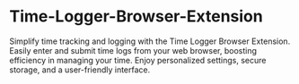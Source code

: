 # Time-Logger-Browser-Extension
Simplify time tracking and logging with the Time Logger Browser Extension. Easily enter and submit time logs from your web browser, boosting efficiency in managing your time. Enjoy personalized settings, secure storage, and a user-friendly interface.

